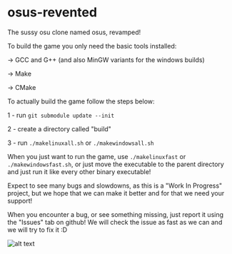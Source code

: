 # osus-revented
The sussy osu clone named osus, revamped!


To build the game you only need the basic tools installed:

-> GCC and G++ (and also MinGW variants for the windows builds)

-> Make

-> CMake



To actually build the game follow the steps below:

1 - run ```git submodule update --init```

2 - create a directory called "build"

3 - run ```./makelinuxall.sh``` or ```./makewindowsall.sh```


When you just want to run the game, use ```./makelinuxfast``` or ```./makewindowsfast.sh```, or just move the executable to the parent directory and just run it like every other binary executable!


Expect to see many bugs and slowdowns, as this is a "Work In Progress" project, but we hope that we can make it better and for that we need your support!

When you encounter a bug, or see something missing, just report it using the "Issues" tab on github! We will check the issue as fast as we can and we will try to fix it :D



![alt text](https://github.com/ohasanov-hbrw/osus-revented/blob/master/resources/osus.png?raw=true)
